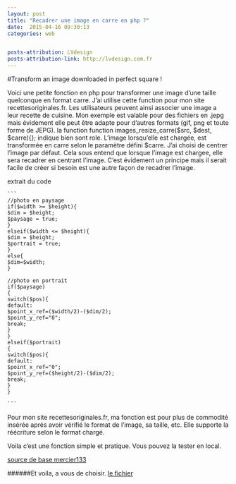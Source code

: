 ```yaml
---
layout: post
title: "Recadrer une image en carre en php ?"
date:  2015-04-16 09:30:13
categories: web


posts-attribution: LVdesign
posts-attribution-link: http://lvdesign.com.fr
---
```


#Transform an image downloaded in perfect square !

Voici une petite fonction en php pour transformer une image d’une taille quelconque en format carre. 
J’ai utilise cette function pour mon site recettesoriginales.fr. Les utilisateurs peuvent ainsi associer une image a leur recette de cuisine.
Mon exemple est valable pour des fichiers en .jepg mais évidement elle peut être adapte pour d’autres formats (gif, png et toute forme de JEPG).
la function function images_resize_carre($src, $dest, $carre){};
indique bien sont role. 
L’image lorsqu’elle est chargée, est transformée en carre selon le paramètre défini $carre.
J’ai choisi de centrer l’image par défaut. 
Cela sous entend que lorsque  l’image est chargee, elle sera recadrer en centrant l’image. 
C’est évidement un principe mais il serait facile de créer si besoin est une autre façon de recadrer l’image.

extrait du code

	```
	//photo en paysage
 	if($width >= $height){
	$dim = $height;
	$paysage = true;
	}
	elseif($width <= $height){
	$dim = $height; 
	$portrait = true;
	}
	else{
	$dim=$width;
	}
	
	//photo en portrait   
	if($paysage)
	{
	switch($pos){
	default: 
	$point_x_ref=($width/2)-($dim/2);
	$point_y_ref="0";
	break;
	}
	}
	elseif($portrait)
	{
	switch($pos){
	default: 
	$point_x_ref="0";
	$point_y_ref=($height/2)-($dim/2); 
	break;
	}
	}
	
	```

Pour mon site recettesoriginales.fr, ma fonction est pour plus de commodité insérée après avoir vérifié le format de l’image, sa taille, etc.
Elle supporte la réécriture selon le format chargé.

Voila c’est une fonction simple et pratique. Vous pouvez la tester en local.

[source de base mercier133](http://www.phpsources.org/scripts580-PHP.htm)

######Et voila, a vous de choisir.
[le fichier](https://github.com/lvdesign/function-CarreImage-php)



